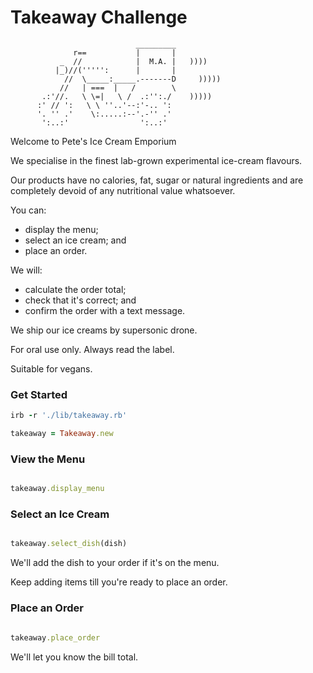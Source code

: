 Takeaway Challenge
==================
```
                            _________
              r==           |       |
           _  //            |  M.A. |   ))))
          |_)//(''''':      |       |
            //  \_____:_____.-------D     )))))
           //   | ===  |   /        \
       .:'//.   \ \=|   \ /  .:'':./    )))))
      :' // ':   \ \ ''..'--:'-.. ':
      '. '' .'    \:.....:--'.-'' .'
       ':..:'                ':..:'

 ```

Welcome to Pete's Ice Cream Emporium

We specialise in the finest lab-grown experimental ice-cream flavours.

Our products have no calories, fat, sugar or natural ingredients and are completely devoid of any nutritional value whatsoever.

You can:
- display the menu;
- select an ice cream; and
- place an order.

We will:
- calculate the order total;
- check that it's correct; and
- confirm the order with a text message.

We ship our ice creams by supersonic drone.

For oral use only. Always read the label.

Suitable for vegans.

<h3>Get Started</h3>


```rb
irb -r './lib/takeaway.rb'

takeaway = Takeaway.new

```
<h3>View the Menu</h3>

```rb

takeaway.display_menu

```

<h3>Select an Ice Cream</h3>

```rb

takeaway.select_dish(dish)

```

We'll add the dish to your order if it's on the menu.

Keep adding items till you're ready to place an order.

<h3>Place an Order</h3>

```rb

takeaway.place_order

```
We'll let you know the bill total.
